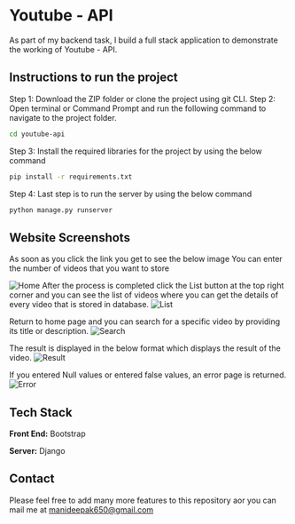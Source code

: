 # Youtube - API
As part of my backend task, I build a full stack application to demonstrate the working of Youtube - API.
## Instructions to run the project

Step 1: Download the ZIP folder or clone the project using git CLI.
Step 2: Open terminal or Command Prompt and run the following command to navigate to the project folder.
```bash
cd youtube-api
```
Step 3: Install the required libraries for the project by using the below command
```bash
pip install -r requirements.txt
```

Step 4: Last step is to run the server by using the below command
```bash
python manage.py runserver
```
## Website Screenshots
As soon as you click the link you get to see the below image You can enter the number of videos that you want to store

![Home](https://drive.google.com/uc?export=view&id=1kV0J1MnYAVkEfoB54F8VAhT6vX7VmPel)
After the process is completed click the List button at the top right corner and you can see the list of videos where you can get the details of every video that is stored in database.
![List](https://drive.google.com/uc?export=view&id=1OGA9aUqLkrzEfe3BCdHU0_kctkxhVpW2)

Return to home page and you can search for a specific video by providing its title or description.
![Search](https://drive.google.com/uc?export=view&id=1tZBzDZT9DqmI_nBPedN9-10uock9p9QW)

The result is displayed in the below format which displays the result of the video.
![Result](https://drive.google.com/uc?export=view&id=1P1maip7p08gjoxh_hYQFF-DNHq3sq8rB)

If you entered Null values or entered false values, an error page is returned.
![Error](https://drive.google.com/uc?export=view&id=1Nm8jpz4Wx3mIyrr7KV7D3YiyThJDOuuy)


## Tech Stack

**Front End:** Bootstrap

**Server:** Django

## Contact
Please feel free to add many more features to this repository aor you can mail me at manideepak650@gmail.com



